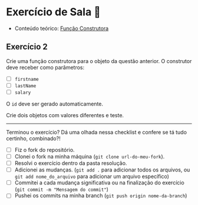 # Exercício de Sala 🏫  

- Conteúdo teórico: 
[Função Construtora](https://github.com/reprograma/on21-imersao-js-S5-Prototype-1/blob/main/README.md#função-construtora)

## Exercício 2

Crie uma função construtora para o objeto da questão anterior.
O construtor deve receber como parâmetros:
- [ ] `firstname`
- [ ] `lastName`
- [ ] `salary`

O `id` deve ser gerado automaticamente.

Crie dois objetos com valores diferentes e teste.

---

Terminou o exercício? Dá uma olhada nessa checklist e confere se tá tudo certinho, combinado?!

- [ ] Fiz o fork do repositório.
- [ ] Clonei o fork na minha máquina (`git clone url-do-meu-fork`).
- [ ] Resolvi o exercício dentro da pasta resolução.
- [ ] Adicionei as mudanças. (`git add .` para adicionar todos os arquivos, ou `git add nome_do_arquivo` para adicionar um arquivo específico)
- [ ] Commitei a cada mudança significativa ou na finalização do exercício (`git commit -m "Mensagem do commit"`)
- [ ] Pushei os commits na minha branch (`git push origin nome-da-branch`)
